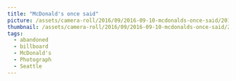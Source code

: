 ```yaml
---
title: "McDonald's once said"
picture: /assets/camera-roll/2016/09/2016-09-10-mcdonalds-once-said/20160910_185310165_iOS.jpg
thumbnail: /assets/camera-roll/2016/09/2016-09-10-mcdonalds-once-said/20160910_185310165_iOS.jpg
tags:
  - abandoned
  - billboard
  - McDonald's
  - Photograph
  - Seattle
---
```

